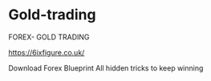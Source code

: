 # Gold-trading
FOREX- GOLD TRADING


https://6ixfigure.co.uk/

Download Forex Blueprint
All hidden tricks to keep winning
